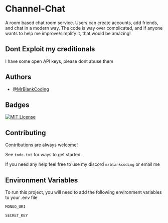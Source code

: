 
# Channel-Chat

A room based chat room service. Users can create accounts, add friends, and chat in a modern way. The code is way over complicated, and if anyone wants to help me improve/simplify it, that would be amazing!


## Dont Exploit my creditionals 
I have some open API keys, please dont abuse them
## Authors

- [@MrBlankCoding](https://github.com/MrBlankCoding)


## Badges


[![MIT License](https://img.shields.io/badge/License-MIT-green.svg)](https://choosealicense.com/licenses/mit/)

## Contributing

Contributions are always welcome!

See `todo.txt` for ways to get started.

If you need any help feel free to use my discord
`mrblankcoding` or email me




## Environment Variables

To run this project, you will need to add the following environment variables to your .env file

`MONGO_URI`

`SECRET_KEY`
